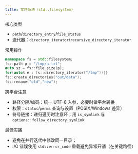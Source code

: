 ```yaml
---
title: 文件系统（std::filesystem）
---
```


核心类型
- `path`/`directory_entry`/`file_status`
- 迭代器：`directory_iterator`/`recursive_directory_iterator`

常用操作
```cpp
namespace fs = std::filesystem;
fs::path p = "/tmp/a.txt";
auto sz = fs::file_size(p);
for(auto& e : fs::directory_iterator("/tmp")){}
fs::create_directories("out/data");
fs::rename("old","new");
```

跨平台注意
- 路径分隔/编码：统一 UTF-8 入参，必要时做平台转换
- 权限：`status`/`perms` 查询与设置（POSIX/Windows 差异）
- 符号链接：递归遍历时注意环；用 `is_symlink` 与 `options::follow_directory_symlink`

最佳实践
- 避免在并行迭代中修改同一目录；
- I/O 错误使用 `std::error_code` 重载避免异常开销（在关键路径）

